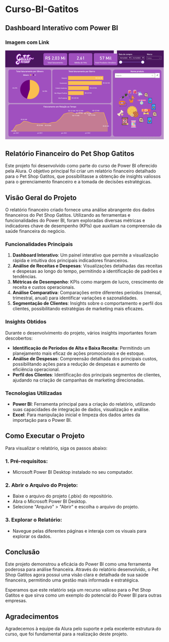 # Curso-BI-Gatitos
## Dashboard Interativo com Power BI

### Imagem com Link

[![DashBoard](Imagem_Gatitos.png)](https://app.powerbi.com/view?r=eyJrIjoiNmM3YmNiMjgtODE2Yi00NzM5LWI5OTItOTBjOGM3ODNmZmVkIiwidCI6ImY4YWVjZjQ0LWRmNzgtNDg3Yy04M2UzLWY4OTk0NzFjMmMzOCJ9)

## Relatório Financeiro do Pet Shop Gatitos

Este projeto foi desenvolvido como parte do curso de Power BI oferecido pela Alura. O objetivo principal foi criar um relatório financeiro detalhado para o Pet Shop Gatitos, que possibilitasse a obtenção de insights valiosos para o gerenciamento financeiro e a tomada de decisões estratégicas.

## Visão Geral do Projeto

O relatório financeiro criado fornece uma análise abrangente dos dados financeiros do Pet Shop Gatitos. Utilizando as ferramentas e funcionalidades do Power BI, foram exploradas diversas métricas e indicadores chave de desempenho (KPIs) que auxiliam na compreensão da saúde financeira do negócio.

### Funcionalidades Principais

1. **Dashboard Interativo**: Um painel interativo que permite a visualização rápida e intuitiva dos principais indicadores financeiros.
2. **Análise de Receitas e Despesas**: Visualizações detalhadas das receitas e despesas ao longo do tempo, permitindo a identificação de padrões e tendências.
3. **Métricas de Desempenho**: KPIs como margem de lucro, crescimento de receita e custos operacionais.
4. **Análise Comparativa**: Comparações entre diferentes períodos (mensal, trimestral, anual) para identificar variações e sazonalidades.
5. **Segmentação de Clientes**: Insights sobre o comportamento e perfil dos clientes, possibilitando estratégias de marketing mais eficazes.

### Insights Obtidos

Durante o desenvolvimento do projeto, vários insights importantes foram descobertos:

- **Identificação de Períodos de Alta e Baixa Receita**: Permitindo um planejamento mais eficaz de ações promocionais e de estoque.
- **Análise de Despesas**: Compreensão detalhada dos principais custos, possibilitando ações para a redução de despesas e aumento de eficiência operacional.
- **Perfil dos Clientes**: Identificação dos principais segmentos de clientes, ajudando na criação de campanhas de marketing direcionadas.

### Tecnologias Utilizadas

- **Power BI**: Ferramenta principal para a criação do relatório, utilizando suas capacidades de integração de dados, visualização e análise.
- **Excel**: Para manipulação inicial e limpeza dos dados antes da importação para o Power BI.

## Como Executar o Projeto

Para visualizar o relatório, siga os passos abaixo:

### 1. Pré-requisitos:

- Microsoft Power BI Desktop instalado no seu computador.

### 2. Abrir o Arquivo do Projeto:

- Baixe o arquivo do projeto (.pbix) do repositório.
- Abra o Microsoft Power BI Desktop.
- Selecione "Arquivo" > "Abrir" e escolha o arquivo do projeto.

### 3. Explorar o Relatório:

- Navegue pelas diferentes páginas e interaja com os visuais para explorar os dados.

## Conclusão

Este projeto demonstrou a eficácia do Power BI como uma ferramenta poderosa para análise financeira. Através do relatório desenvolvido, o Pet Shop Gatitos agora possui uma visão clara e detalhada de sua saúde financeira, permitindo uma gestão mais informada e estratégica.

Esperamos que este relatório seja um recurso valioso para o Pet Shop Gatitos e que sirva como um exemplo do potencial do Power BI para outras empresas.

## Agradecimentos

Agradecemos à equipe da Alura pelo suporte e pela excelente estrutura do curso, que foi fundamental para a realização deste projeto.




